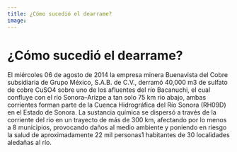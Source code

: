 ```yaml
---
title: ¿Cómo sucedió el dearrame?
image: 
---
```


# ¿Cómo sucedió el dearrame?

El miércoles 06 de agosto de 2014 la empresa minera Buenavista del Cobre subsidiaria de Grupo México, S.A.B. de C.V., derramó 40,000 m3 de sulfato de cobre CuSO4 sobre uno de los afluentes del río Bacanuchi, el cual confluye con el río Sonora–Arizpe a tan solo 75 km río abajo, ambas corrientes forman parte de la Cuenca Hidrográfica del Río Sonora (RH09D) en el Estado de Sonora. La sustancia química se dispersó a través de la corriente del río en un trayecto de más de 300 km, afectando por lo menos a 8 municipios, provocando daños al medio ambiente y poniendo en riesgo la salud de aproximadamente 22 mil personas1 habitantes de 30 localidades aledañas al río.
